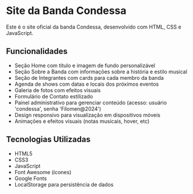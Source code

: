 # Site da Banda Condessa

Este é o site oficial da banda Condessa, desenvolvido com HTML, CSS e JavaScript.

## Funcionalidades

- Seção Home com título e imagem de fundo personalizável
- Seção Sobre a Banda com informações sobre a história e estilo musical
- Seção de Integrantes com cards para cada membro da banda
- Agenda de shows com datas e locais dos próximos eventos
- Galeria de fotos com efeitos visuais
- Formulário de Contato estilizado
- Painel administrativo para gerenciar conteúdo (acesso: usuário 'condessa', senha 'Filomen@2024')
- Design responsivo para visualização em dispositivos móveis
- Animações e efeitos visuais (notas musicais, hover, etc)

## Tecnologias Utilizadas

- HTML5
- CSS3
- JavaScript
- Font Awesome (ícones)
- Google Fonts
- LocalStorage para persistência de dados
